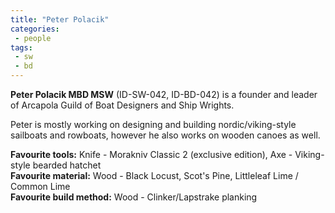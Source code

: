 ```yaml
---
title: "Peter Polacik"
categories:
 - people
tags:
 - sw
 - bd
---
```


**Peter Polacik MBD MSW** (ID-SW-042, ID-BD-042) is a founder and leader of Arcapola Guild of Boat Designers and Ship Wrights.

Peter is mostly working on designing and building nordic/viking-style sailboats and rowboats, however he also works on wooden canoes as well.

**Favourite tools:** Knife - Morakniv Classic 2 (exclusive edition), Axe - Viking-style bearded hatchet  
**Favourite material:** Wood - Black Locust, Scot's Pine, Littleleaf Lime / Common Lime  
**Favourite build method:** Wood - Clinker/Lapstrake planking
